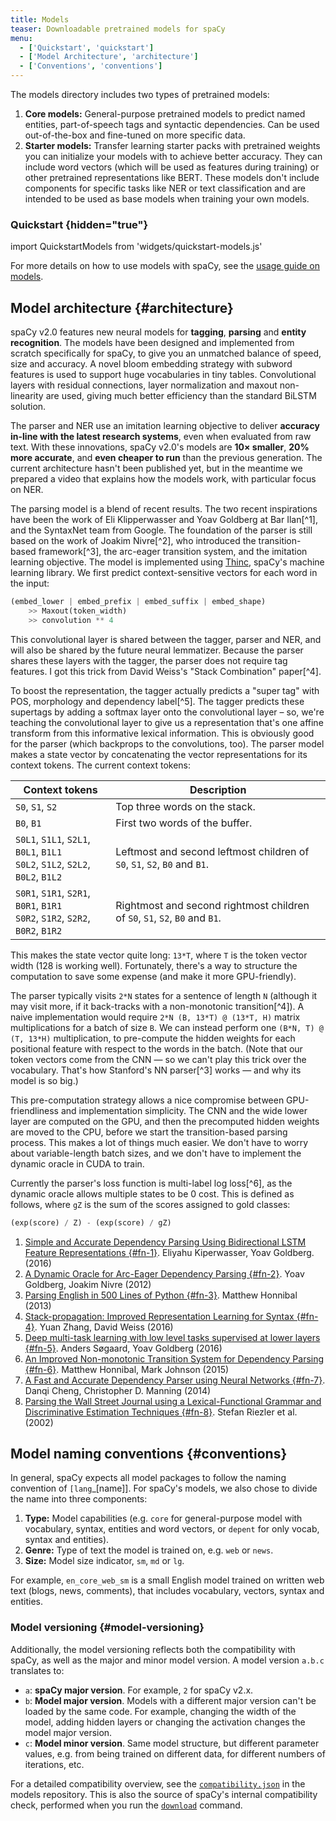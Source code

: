 ```yaml
---
title: Models
teaser: Downloadable pretrained models for spaCy
menu:
  - ['Quickstart', 'quickstart']
  - ['Model Architecture', 'architecture']
  - ['Conventions', 'conventions']
---
```


The models directory includes two types of pretrained models:

1. **Core models:** General-purpose pretrained models to predict named entities,
   part-of-speech tags and syntactic dependencies. Can be used out-of-the-box
   and fine-tuned on more specific data.
2. **Starter models:** Transfer learning starter packs with pretrained weights
   you can initialize your models with to achieve better accuracy. They can
   include word vectors (which will be used as features during training) or
   other pretrained representations like BERT. These models don't include
   components for specific tasks like NER or text classification and are
   intended to be used as base models when training your own models.

### Quickstart {hidden="true"}

import QuickstartModels from 'widgets/quickstart-models.js'

<QuickstartModels title="Quickstart" id="quickstart" description="Install a default model, get the code to load it from within spaCy and test it." />

<Infobox title="📖 Installation and usage">

For more details on how to use models with spaCy, see the
[usage guide on models](/usage/models).

</Infobox>

## Model architecture {#architecture}

spaCy v2.0 features new neural models for **tagging**, **parsing** and **entity
recognition**. The models have been designed and implemented from scratch
specifically for spaCy, to give you an unmatched balance of speed, size and
accuracy. A novel bloom embedding strategy with subword features is used to
support huge vocabularies in tiny tables. Convolutional layers with residual
connections, layer normalization and maxout non-linearity are used, giving much
better efficiency than the standard BiLSTM solution.

The parser and NER use an imitation learning objective to deliver **accuracy
in-line with the latest research systems**, even when evaluated from raw text.
With these innovations, spaCy v2.0's models are **10× smaller**, **20% more
accurate**, and **even cheaper to run** than the previous generation. The
current architecture hasn't been published yet, but in the meantime we prepared
a video that explains how the models work, with particular focus on NER.

<YouTube id="sqDHBH9IjRU" />

The parsing model is a blend of recent results. The two recent inspirations have
been the work of Eli Klipperwasser and Yoav Goldberg at Bar Ilan[^1], and the
SyntaxNet team from Google. The foundation of the parser is still based on the
work of Joakim Nivre[^2], who introduced the transition-based framework[^3], the
arc-eager transition system, and the imitation learning objective. The model is
implemented using [Thinc](https://github.com/explosion/thinc), spaCy's machine
learning library. We first predict context-sensitive vectors for each word in
the input:

```python
(embed_lower | embed_prefix | embed_suffix | embed_shape)
    >> Maxout(token_width)
    >> convolution ** 4
```

This convolutional layer is shared between the tagger, parser and NER, and will
also be shared by the future neural lemmatizer. Because the parser shares these
layers with the tagger, the parser does not require tag features. I got this
trick from David Weiss's "Stack Combination" paper[^4].

To boost the representation, the tagger actually predicts a "super tag" with
POS, morphology and dependency label[^5]. The tagger predicts these supertags by
adding a softmax layer onto the convolutional layer – so, we're teaching the
convolutional layer to give us a representation that's one affine transform from
this informative lexical information. This is obviously good for the parser
(which backprops to the convolutions, too). The parser model makes a state
vector by concatenating the vector representations for its context tokens. The
current context tokens:

| Context tokens                                                                     | Description                                                                 |
| ---------------------------------------------------------------------------------- | --------------------------------------------------------------------------- |
| `S0`, `S1`, `S2`                                                                   | Top three words on the stack.                                               |
| `B0`, `B1`                                                                         | First two words of the buffer.                                              |
| `S0L1`, `S1L1`, `S2L1`, `B0L1`, `B1L1`<br />`S0L2`, `S1L2`, `S2L2`, `B0L2`, `B1L2` | Leftmost and second leftmost children of `S0`, `S1`, `S2`, `B0` and `B1`.   |
| `S0R1`, `S1R1`, `S2R1`, `B0R1`, `B1R1`<br />`S0R2`, `S1R2`, `S2R2`, `B0R2`, `B1R2` | Rightmost and second rightmost children of `S0`, `S1`, `S2`, `B0` and `B1`. |

This makes the state vector quite long: `13*T`, where `T` is the token vector
width (128 is working well). Fortunately, there's a way to structure the
computation to save some expense (and make it more GPU-friendly).

The parser typically visits `2*N` states for a sentence of length `N` (although
it may visit more, if it back-tracks with a non-monotonic transition[^4]). A
naive implementation would require `2*N (B, 13*T) @ (13*T, H)` matrix
multiplications for a batch of size `B`. We can instead perform one
`(B*N, T) @ (T, 13*H)` multiplication, to pre-compute the hidden weights for
each positional feature with respect to the words in the batch. (Note that our
token vectors come from the CNN — so we can't play this trick over the
vocabulary. That's how Stanford's NN parser[^3] works — and why its model is so
big.)

This pre-computation strategy allows a nice compromise between GPU-friendliness
and implementation simplicity. The CNN and the wide lower layer are computed on
the GPU, and then the precomputed hidden weights are moved to the CPU, before we
start the transition-based parsing process. This makes a lot of things much
easier. We don't have to worry about variable-length batch sizes, and we don't
have to implement the dynamic oracle in CUDA to train.

Currently the parser's loss function is multi-label log loss[^6], as the dynamic
oracle allows multiple states to be 0 cost. This is defined as follows, where
`gZ` is the sum of the scores assigned to gold classes:

```python
(exp(score) / Z) - (exp(score) / gZ)
```

<Infobox title="Bibliography">

1. [Simple and Accurate Dependency Parsing Using Bidirectional LSTM Feature Representations {#fn-1}](https://www.semanticscholar.org/paper/Simple-and-Accurate-Dependency-Parsing-Using-Bidir-Kiperwasser-Goldberg/3cf31ecb2724b5088783d7c96a5fc0d5604cbf41).
   Eliyahu Kiperwasser, Yoav Goldberg. (2016)
2. [A Dynamic Oracle for Arc-Eager Dependency Parsing {#fn-2}](https://www.semanticscholar.org/paper/A-Dynamic-Oracle-for-Arc-Eager-Dependency-Parsing-Goldberg-Nivre/22697256ec19ecc3e14fcfc63624a44cf9c22df4).
   Yoav Goldberg, Joakim Nivre (2012)
3. [Parsing English in 500 Lines of Python {#fn-3}](https://explosion.ai/blog/parsing-english-in-python).
   Matthew Honnibal (2013)
4. [Stack-propagation: Improved Representation Learning for Syntax {#fn-4}](https://www.semanticscholar.org/paper/Stack-propagation-Improved-Representation-Learning-Zhang-Weiss/0c133f79b23e8c680891d2e49a66f0e3d37f1466).
   Yuan Zhang, David Weiss (2016)
5. [Deep multi-task learning with low level tasks supervised at lower layers {#fn-5}](https://www.semanticscholar.org/paper/Deep-multi-task-learning-with-low-level-tasks-supe-S%C3%B8gaard-Goldberg/03ad06583c9721855ccd82c3d969a01360218d86).
   Anders Søgaard, Yoav Goldberg (2016)
6. [An Improved Non-monotonic Transition System for Dependency Parsing {#fn-6}](https://www.semanticscholar.org/paper/An-Improved-Non-monotonic-Transition-System-for-De-Honnibal-Johnson/4094cee47ade13b77b5ab4d2e6cb9dd2b8a2917c).
   Matthew Honnibal, Mark Johnson (2015)
7. [A Fast and Accurate Dependency Parser using Neural Networks {#fn-7}](http://cs.stanford.edu/people/danqi/papers/emnlp2014.pdf).
   Danqi Cheng, Christopher D. Manning (2014)
8. [Parsing the Wall Street Journal using a Lexical-Functional Grammar and Discriminative Estimation Techniques {#fn-8}](https://www.semanticscholar.org/paper/Parsing-the-Wall-Street-Journal-using-a-Lexical-Fu-Riezler-King/0ad07862a91cd59b7eb5de38267e47725a62b8b2).
   Stefan Riezler et al. (2002)

</Infobox>

## Model naming conventions {#conventions}

In general, spaCy expects all model packages to follow the naming convention of
`[lang`\_[name]]. For spaCy's models, we also chose to divide the name into
three components:

1. **Type:** Model capabilities (e.g. `core` for general-purpose model with
   vocabulary, syntax, entities and word vectors, or `depent` for only vocab,
   syntax and entities).
2. **Genre:** Type of text the model is trained on, e.g. `web` or `news`.
3. **Size:** Model size indicator, `sm`, `md` or `lg`.

For example, `en_core_web_sm` is a small English model trained on written web
text (blogs, news, comments), that includes vocabulary, vectors, syntax and
entities.

### Model versioning {#model-versioning}

Additionally, the model versioning reflects both the compatibility with spaCy,
as well as the major and minor model version. A model version `a.b.c` translates
to:

- `a`: **spaCy major version**. For example, `2` for spaCy v2.x.
- `b`: **Model major version**. Models with a different major version can't be
  loaded by the same code. For example, changing the width of the model, adding
  hidden layers or changing the activation changes the model major version.
- `c`: **Model minor version**. Same model structure, but different parameter
  values, e.g. from being trained on different data, for different numbers of
  iterations, etc.

For a detailed compatibility overview, see the
[`compatibility.json`](https://github.com/explosion/spacy-models/tree/master/compatibility.json)
in the models repository. This is also the source of spaCy's internal
compatibility check, performed when you run the [`download`](/api/cli#download)
command.
